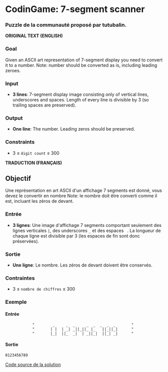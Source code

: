 # CodinGame: 7-segment scanner

### Puzzle de la communauté proposé par tutubalin.

**ORIGINAL TEXT (ENGLISH)**

### Goal

Given an ASCII art representation of 7-segment display you need to convert it to a number.
Note: number should be converted as is, including leading zeroes.

### Input
- **3 lines**: 7-segment display image consisting only of vertical lines, underscores and spaces.
Length of every line is divisible by 3 (so trailing spaces are preserved).

### Output
- **One line**: The number. Leading zeros should be preserved.

### Constraints
- 3 ≤ `digit count` ≤ 300

**TRADUCTION (FRANÇAIS)**

## Objectif
Une représentation en art ASCII d'un affichage 7 segments est donné, vous devez le convertir en nombre
Note: le nombre doit être converti comme il est, incluant les zéros de devant.

### Entrée
- **3 lignes**: Une image d'affichage 7 segments comportant seulement des lignes verticales `|`, des underscores `_` et des espaces ` `.
La longueur de chaque ligne est divisible par 3 (les espaces de fin sont donc préservées).

### Sortie
- **Une ligne**: Le nombre. Les zéros de devant doivent être conservés.

### Contraintes
- 3 ≤ `nombre de chiffres` ≤ 300

### Exemple

#### Entrée
                "        _     _  _     _  _  _  _  _       "
                "       | |  | _| _||_||_ |_   ||_||_|      "
                "       |_|  ||_  _|  | _||_|  ||_| _|      "

#### Sortie
`0123456789`

[Code source de la solution](https://github.com/Kous92/CodinGame-Swift-FR-/blob/main/Puzzles%20classiques/Facile/7-segment%20scanner/7segmentscanner.swift)